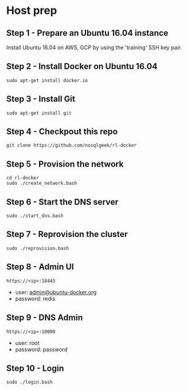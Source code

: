 # Host prep

## Step 1 - Prepare an Ubuntu 16.04 instance

Install Ubuntu 16.04 on AWS, GCP by using the 'training' SSH key pair.


## Step 2 - Install Docker on Ubuntu 16.04

```
sudo apt-get install docker.io
```

## Step 3 - Install Git

```
sudo apt-get install git
```

## Step 4 - Checkpout this repo

```
git clone https://github.com/nosqlgeek/rl-docker
```

## Step 5 - Provision the network

```
cd rl-docker
sudo ./create_network.bash
```

## Step 6 - Start the DNS server

```
sudo ./start_dns.bash
```

## Step 7 - Reprovision the cluster

```
sudo ./reprovision.bash
```

## Step 8 - Admin UI

```
https://<ip>:18443
```

* user: admin@ubuntu-docker.org
* password: redis

## Step 9 - DNS Admin

```
https://<ip>:10000
```

* user: root
* password: password

## Step 10 - Login

```
sudo ./login.bash
```
